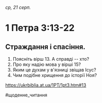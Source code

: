
_ср, 21 серп._

# 1 Петра 3:13-22

## Страждання і спасіння.
1. Поясніть вірш 13. А справді -- хто?
2. Про яку надію мова у вірші 15?
3. Яким це духам у в'язниці звіщав Ісус?
4. Чим подібне хрищення до історії Ноя?

https://ukrbiblia.at.ua/1PT/1pt3.htm#13 

#щоденне_читання
